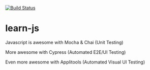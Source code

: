 [![Build Status](https://travis-ci.com/harmiksardar/learn-js.svg?branch=master)](https://travis-ci.com/harmiksardar/learn-js)

# learn-js

Javascript is awesome with Mocha & Chai (Unit Testing)

More awesome with Cypress (Automated E2E/UI Testing) 

Even more awesome with Applitools (Automated Visual UI Testing)
